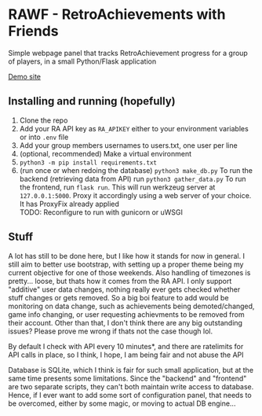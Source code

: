 # RAWF - RetroAchievements with Friends
Simple webpage panel that tracks RetroAchievement progress for a group of players, in a small Python/Flask application

[Demo site](https://rawf.tepiloxtl.net)
## Installing and running (hopefully)
1. Clone the repo
2. Add your RA API key as `RA_APIKEY` either to your environment variables or into `.env` file
3. Add your group members usernames to users.txt, one user per line
4. (optional, recommended) Make a virtual environment
5. `python3 -m pip install requirements.txt`
6. (run once or when redoing the database) `python3 make_db.py`
To run the backend (retrieving data from API) run `python3 gather_data.py`
To run the frontend, run `flask run`. This will run werkzeug server at `127.0.0.1:5000`. Proxy it accordingly using a web server of your choice. It has ProxyFix already applied   
TODO: Reconfigure to run with gunicorn or uWSGI

## Stuff
A lot has still to be done here, but I like how it stands for now in general. I still aim to better use bootstrap, with setting up a proper theme being my current objective for one of those weekends. Also handling of timezones is pretty... loose, but thats how it comes from the RA API. I only support "additive" user data changes, nothing really ever gets checked whether stuff changes or gets removed. So a big boi feature to add would be monitoring on data change, such as achievements being demoted/changed, game info changing, or user requesting achievments to be removed from their account. Other than that, I don't think there are any big outstanding issues? Please prove me wrong if thats not the case though lol.

By default I check with API every 10 minutes*, and there are ratelimits for API calls in place, so I think, I hope, I am being fair and not abuse the API

Database is SQLite, which I think is fair for such small application, but at the same time presents some limitations. Since the "backend" and "frontend" are two separate scripts, they can't both maintain write access to database. Hence, if I ever want to add some sort of configuration panel, that needs to be overcomed, either by some magic, or moving to actual DB engine...